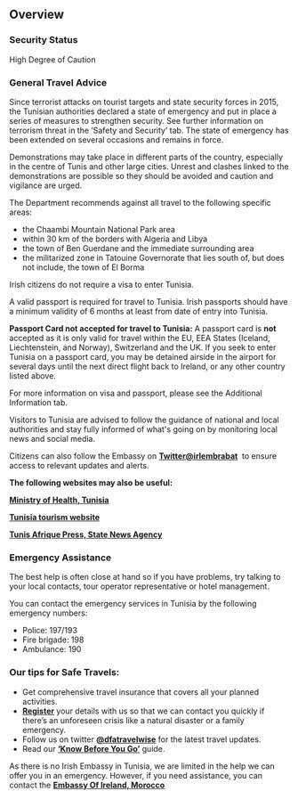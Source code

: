 ## Overview

### **Security Status**

High Degree of Caution

### **General Travel Advice**

Since terrorist attacks on tourist targets and state security forces in 2015, the Tunisian authorities declared a state of emergency and put in place a series of measures to strengthen security. See further information on terrorism threat in the ‘Safety and Security’ tab. The state of emergency has been extended on several occasions and remains in force.

Demonstrations may take place in different parts of the country, especially in the centre of Tunis and other large cities. Unrest and clashes linked to the demonstrations are possible so they should be avoided and caution and vigilance are urged.

The Department recommends against all travel to the following specific areas:

* the Chaambi Mountain National Park area
* within 30 km of the borders with Algeria and Libya
* the town of Ben Guerdane and the immediate surrounding area
* the militarized zone in Tatouine Governorate that lies south of, but does not include, the town of El Borma

Irish citizens do not require a visa to enter Tunisia.

A valid passport is required for travel to Tunisia. Irish passports should have a minimum validity of 6 months at least from date of entry into Tunisia.

**Passport Card not accepted for travel to Tunisia:** A passport card is **not** accepted as it is only valid for travel within the EU, EEA States (Iceland, Liechtenstein, and Norway), Switzerland and the UK. If you seek to enter Tunisia on a passport card, you may be detained airside in the airport for several days until the next direct flight back to Ireland, or any other country listed above.

For more information on visa and passport, please see the Additional Information tab.

Visitors to Tunisia are advised to follow the guidance of national and local authorities and stay fully informed of what's going on by monitoring local news and social media.

Citizens can also follow the Embassy on [**Twitter@irlembrabat**](https://twitter.com/irlembrabat)  to ensure access to relevant updates and alerts.

**The following websites may also be useful:**

[**Ministry of Health, Tunisia**](http://www.santetunisie.rns.tn/fr/)

[**Tunisia tourism website**](https://www.discovertunisia.com/en/)

[**Tunis Afrique Press, State News Agency**](https://www.tap.info.tn/en/)

### **Emergency Assistance**

The best help is often close at hand so if you have problems, try talking to your local contacts, tour operator representative or hotel management.

You can contact the emergency services in Tunisia by the following emergency numbers:

* Police: 197/193
* Fire brigade: 198
* Ambulance: 190

### **Our tips for Safe Travels:**

* Get comprehensive travel insurance that covers all your planned activities.
* [**Register**](/en/dfa/overseas-travel/citizens-registration/) your details with us so that we can contact you quickly if there’s an unforeseen crisis like a natural disaster or a family emergency.
* Follow us on twitter [**@dfatravelwise**](https://www.twitter.com/DFATravelWise) for the latest travel updates.
* Read our [**‘Know Before You Go’**](/en/dfa/overseas-travel/know-before-you-go-/) guide.

As there is no Irish Embassy in Tunisia, we are limited in the help we can offer you in an emergency. However, if you need assistance, you can contact the [**Embassy Of Ireland, Morocco**](https://www.ireland.ie/en/morocco/rabat/)